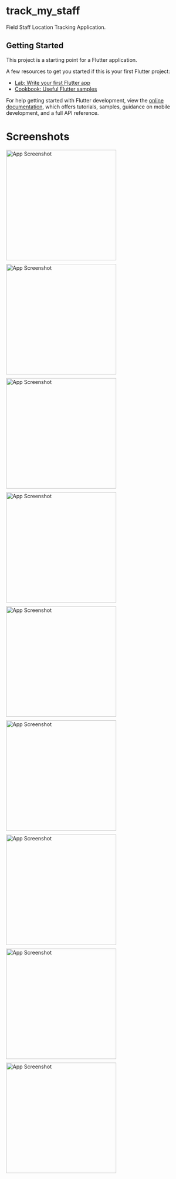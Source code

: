 # track_my_staff

Field Staff Location Tracking Application.

## Getting Started

This project is a starting point for a Flutter application.

A few resources to get you started if this is your first Flutter project:

- [Lab: Write your first Flutter app](https://docs.flutter.dev/get-started/codelab)
- [Cookbook: Useful Flutter samples](https://docs.flutter.dev/cookbook)

For help getting started with Flutter development, view the
[online documentation](https://docs.flutter.dev/), which offers tutorials,
samples, guidance on mobile development, and a full API reference.

# Screenshots
<div style="display: flex; flex-wrap: wrap; gap: 10px;">
  <img src="https://github.com/sujalrabadiya/TrackMyStaff-Flutter/blob/main/screenshots/Screenshot_20250317-233141.png" alt="App Screenshot" width="300">
  <img src="https://github.com/sujalrabadiya/TrackMyStaff-Flutter/blob/main/screenshots/Screenshot_20250317-233148.png" alt="App Screenshot" width="300">
  <img src="https://github.com/sujalrabadiya/TrackMyStaff-Flutter/blob/main/screenshots/Screenshot_20250317-233150.png" alt="App Screenshot" width="300">
  <img src="https://github.com/sujalrabadiya/TrackMyStaff-Flutter/blob/main/screenshots/Screenshot_20250317-233158.png" alt="App Screenshot" width="300">
  <img src="https://github.com/sujalrabadiya/TrackMyStaff-Flutter/blob/main/screenshots/Screenshot_20250317-233216.png" alt="App Screenshot" width="300">
  <img src="https://github.com/sujalrabadiya/TrackMyStaff-Flutter/blob/main/screenshots/Screenshot_20250317-233227.png" alt="App Screenshot" width="300">
  <img src="https://github.com/sujalrabadiya/TrackMyStaff-Flutter/blob/main/screenshots/Screenshot_20250317-233300.png" alt="App Screenshot" width="300">
  <img src="https://github.com/sujalrabadiya/TrackMyStaff-Flutter/blob/main/screenshots/Screenshot_20250317-233319.png" alt="App Screenshot" width="300">
  <img src="https://github.com/sujalrabadiya/TrackMyStaff-Flutter/blob/main/screenshots/Screenshot_20250317-233337.png" alt="App Screenshot" width="300">
</div>
